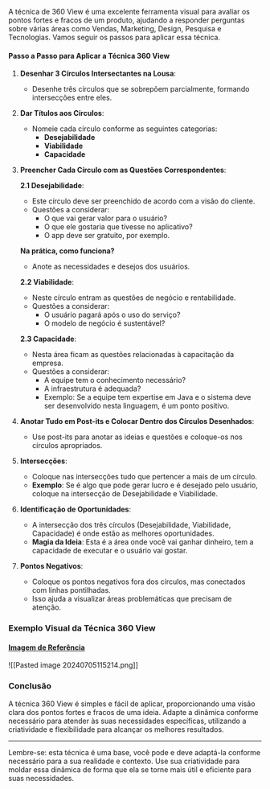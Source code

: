 
A técnica de 360 View é uma excelente ferramenta visual para avaliar os pontos fortes e fracos de um produto, ajudando a responder perguntas sobre várias áreas como Vendas, Marketing, Design, Pesquisa e Tecnologias. Vamos seguir os passos para aplicar essa técnica.

#### Passo a Passo para Aplicar a Técnica 360 View

1. **Desenhar 3 Círculos Intersectantes na Lousa**:
   - Desenhe três círculos que se sobrepõem parcialmente, formando intersecções entre eles.

2. **Dar Títulos aos Círculos**:
   - Nomeie cada círculo conforme as seguintes categorias:
     - **Desejabilidade**
     - **Viabilidade**
     - **Capacidade**

3. **Preencher Cada Círculo com as Questões Correspondentes**:

   **2.1 Desejabilidade**:
   - Este círculo deve ser preenchido de acordo com a visão do cliente.
   - Questões a considerar:
     - O que vai gerar valor para o usuário?
     - O que ele gostaria que tivesse no aplicativo?
     - O app deve ser gratuito, por exemplo.

   **Na prática, como funciona?**
   - Anote as necessidades e desejos dos usuários.

   **2.2 Viabilidade**:
   - Neste círculo entram as questões de negócio e rentabilidade.
   - Questões a considerar:
     - O usuário pagará após o uso do serviço?
     - O modelo de negócio é sustentável?

   **2.3 Capacidade**:
   - Nesta área ficam as questões relacionadas à capacitação da empresa.
   - Questões a considerar:
     - A equipe tem o conhecimento necessário?
     - A infraestrutura é adequada?
     - Exemplo: Se a equipe tem expertise em Java e o sistema deve ser desenvolvido nesta linguagem, é um ponto positivo.

4. **Anotar Tudo em Post-its e Colocar Dentro dos Círculos Desenhados**:
   - Use post-its para anotar as ideias e questões e coloque-os nos círculos apropriados.
   
5. **Intersecções**:
   - Coloque nas intersecções tudo que pertencer a mais de um círculo.
   - **Exemplo**: Se é algo que pode gerar lucro e é desejado pelo usuário, coloque na intersecção de Desejabilidade e Viabilidade.

6. **Identificação de Oportunidades**:
   - A intersecção dos três círculos (Desejabilidade, Viabilidade, Capacidade) é onde estão as melhores oportunidades.
   - **Magia da Ideia**: Esta é a área onde você vai ganhar dinheiro, tem a capacidade de executar e o usuário vai gostar.

7. **Pontos Negativos**:
   - Coloque os pontos negativos fora dos círculos, mas conectados com linhas pontilhadas.
   - Isso ajuda a visualizar áreas problemáticas que precisam de atenção.

### Exemplo Visual da Técnica 360 View

#### [Imagem de Referência](https://www.protopie.io/)

![[Pasted image 20240705115214.png]]

### Conclusão

A técnica 360 View é simples e fácil de aplicar, proporcionando uma visão clara dos pontos fortes e fracos de uma ideia. Adapte a dinâmica conforme necessário para atender às suas necessidades específicas, utilizando a criatividade e flexibilidade para alcançar os melhores resultados.

---

Lembre-se: esta técnica é uma base, você pode e deve adaptá-la conforme necessário para a sua realidade e contexto. Use sua criatividade para moldar essa dinâmica de forma que ela se torne mais útil e eficiente para suas necessidades.